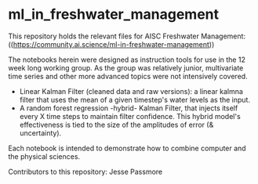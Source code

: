 # ml_in_freshwater_management
This repository holds the relevant files for AISC Freshwater Management: ((https://community.ai.science/ml-in-freshwater-management))

 The notebooks herein were designed as instruction tools for use in the 12 week long working group. As the group was relatively junior, multivariate time series and other more advanced topics were not intensively covered.
 
 + Linear Kalman Filter (cleaned data and raw versions): a linear kalmna filter that uses the mean of a given timestep's water levels as the input. 
 + A random forest regression -hybrid- Kalman Filter, that injects itself every X time steps to maintain filter confidence. This hybrid model's effectiveness is tied to the size of the amplitudes of error (& uncertainty). 
 
 Each notebook is intended to demonstrate how to combine computer and the physical sciences. 

Contributors to this repository: Jesse Passmore
